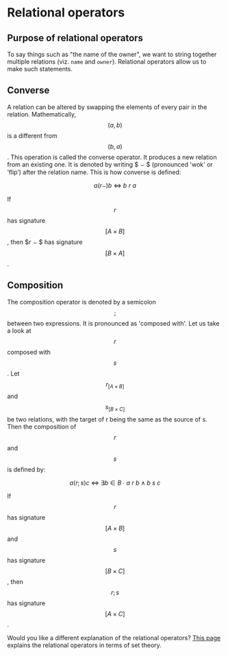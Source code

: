 # Relational operators

## Purpose of relational operators

To say things such as "the name of the owner", we want to string together multiple relations \(viz. `name` and `owner`\). Relational operators allow us to make such statements.

## Converse

A relation can be altered by swapping the elements of every pair in the relation. Mathematically, $$(a, b)$$ is a different from $$(b,a)$$. This operation is called the converse operator. It produces a new relation from an existing one. It is denoted by writing $$\smallsmile\$$ \(pronounced 'wok' or ’flip’\) after the relation name. This is how converse is defined:

$$
a(r\smallsmile)b\ \Leftrightarrow\ b\ r\ a
$$

If $$r$$ has signature$$[A\times B]$$, then $$r\smallsmile\$$ has signature $$[B\times A]$$.

## Composition

The composition operator is denoted by a semicolon $$;$$ between two expressions. It is pronounced as 'composed with'. Let us take a look at $$r$$ composed with $$s$$. Let $$r_{[A\times B]}$$ and $$s_{[B\times C]}$$ be two relations, with the target of r being the same as the source of s. Then the composition of $$r$$ and $$s$$ is defined by:

$$
a(r;s)c\ \Leftrightarrow\ ∃ b∈B\ ∙\ a\ r\ b ∧ b\ s\ c
$$

If $$r$$ has signature$$[A\times B]$$and $$s$$has signature$$[B\times C]$$, then $$r;s$$ has signature $$[A\times C]$$.

Would you like a different explanation of the relational operators? [This page](../other-ways/relational-operators-in-set-theory.md) explains the relational operators in terms of set theory.


